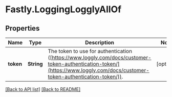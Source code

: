 # Fastly.LoggingLogglyAllOf

## Properties

Name | Type | Description | Notes
------------ | ------------- | ------------- | -------------
**token** | **String** | The token to use for authentication ([https://www.loggly.com/docs/customer-token-authentication-token/](https://www.loggly.com/docs/customer-token-authentication-token/)). | [optional] 



[[Back to API list]](../../README.md#endpoints) [[Back to README]](../../README.md)
